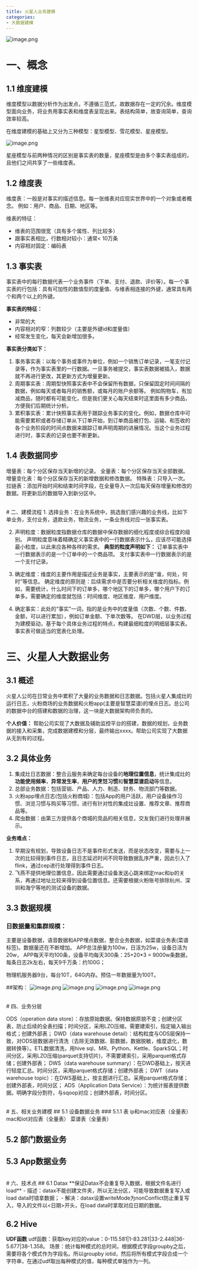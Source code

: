 ```yaml
---
title: 火星人业务建模
categories:
- 大数据建模
---
```

![image.png](火星人业务建模.assets 9cdc71dab6a4c0da924fdc9971f44ed.png)


# 一、概念
## 1.1 维度建模
维度模型以数据分析作为出发点，不遵循三范式，故数据存在一定的冗余。维度模型面向业务，将业务用事实表和维度表呈现出来。表结构简单，故查询简单，查询效率较高。

在维度建模的基础上又分为三种模型：星型模型、雪花模型、星座模型。

![image.png](火星人业务建模.assets\699d45a18b1444328c5e7771c305e0e3.png)

星座模型与前两种情况的区别是事实表的数量，星座模型是由多个事实表组成的，且他们之间共享了一些维度表。

## 1.2 维度表
维度表：一般是对事实的描述信息。每一张维表对应现实世界中的一个对象或者概念。    例如：用户、商品、日期、地区等。

维表的特征：
- 维表的范围很宽（具有多个属性、列比较多）
- 跟事实表相比，行数相对较小：通常< 10万条
- 内容相对固定：编码表

## 1.3 事实表
事实表中的每行数据代表一个业务事件（下单、支付、退款、评价等）。每一个事实表的行包括：具有可加性的数值型的度量值、与维表相连接的外键，通常具有两个和两个以上的外键。

**事实表的特征：**
- 非常的大
- 内容相对的窄：列数较少（主要是外键id和度量值）
- 经常发生变化，每天会新增加很多。

**事实表分类如下：**
1. 事务事实表：以每个事务或事件为单位，例如一个销售订单记录，一笔支付记录等，作为事实表里的一行数据。一旦事务被提交，事实表数据被插入，数据就不再进行更改，其更新方式为增量更新。
2. 周期事实表：周期型快照事实表中不会保留所有数据，只保留固定时间间隔的数据，例如每天或者每月的销售额，或每月的账户余额等。
例如购物车，有加减商品，随时都有可能变化，但是我们更关心每天结束时这里面有多少商品，方便我们后期统计分析。
3. 累积事实表：累计快照事实表用于跟踪业务事实的变化。例如，数据仓库中可能需要累积或者存储订单从下订单开始，到订单商品被打包、运输、和签收的各个业务阶段的时间点数据来跟踪订单声明周期的进展情况。当这个业务过程进行时，事实表的记录也要不断更新。

## 1.4 表数据同步
增量表：每个分区保存当天新增的记录。
全量表：每个分区保存当天全部数据。
增量变化表：每个分区保存当天的新增数据和修改数据。
特殊表：只导入一次。
拉链表：添加开始时间和结束时间字段，在全量导入一次后每天保存增量和修改的数据。将更新后的数据导入到新分区中。

<br>
# 二、建模流程
1. 选择业务：在业务系统中，挑选我们感兴趣的业务线，比如下单业务，支付业务，退款业务，物流业务，一条业务线对应一张事实表。

2. 声明粒度：数据粒度指数据仓库的数据中保存数据的细化程度或综合程度的级别。
声明粒度意味着精确定义事实表中的一行数据表示什么，应该尽可能选择最小粒度，以此来应各种各样的需求。
**典型的粒度声明如下：**
订单事实表中一行数据表示的是一个订单中的一个商品项。
支付事实表中一行数据表示的是一个支付记录。

3. 确定维度：维度的主要作用是描述业务是事实，主要表示的是“谁，何处，何时”等信息。
确定维度的原则是：后续需求中是否要分析相关维度的指标。例如，需要统计，什么时间下的订单多，哪个地区下的订单多，哪个用户下的订单多。需要确定的维度就包括：时间维度、地区维度、用户维度。

4. 确定事实：此处的“事实”一词，指的是业务中的度量值（次数、个数、件数、金额，可以进行累加），例如订单金额、下单次数等。
在DWD层，以业务过程为建模驱动，基于每个具体业务过程的特点，构建最细粒度的明细层事实表。事实表可做适当的宽表化处理。


# 三、火星人大数据业务
## 3.1 概述
火星人公司在日常业务中累积了大量的业务数据和日志数据。包括火星人集成灶的运行日志，火粉商场的业务数据和火粉app(主要是智慧菜谱)的埋点日志。总公司的数据中台的搭建和数据的治理，这一块是大数据架构师负责的。

**个人价值：**
帮助公司实现了大数据及辅助监控平台的搭建，数据的规划，业务数据的接入和采集，完成数据建模和分层，最终输出xxxx。帮助公司实现了大数据从无到有的过程。

## 3.2 具体业务
1. 集成灶日志数据：整合云服务来确定每台设备的**地理位置信息**，统计集成灶的**功能使用频率**，**异常发生率**，**用户的烹饪习惯**和**智慧菜谱启动**等信息。
2. 总部业务数据：包括营销、产品、人力、制造、财务、物流部门等数据。
3. 火粉app埋点日志(包括火粉商城)：包括App的用户活跃，用户设备操作习惯、浏览习惯与购买等习惯，进行有针对性的集成灶设置、推荐文章、推荐商品等。
4. 爬虫数据：由第三方提供各个商城的竞品的相关信息，交友我们进行处理并展示。


**业务难点：**
1. 早期没有规划，导致设备日志不是事件形式发送，而是状态改变，需要与上一次的比较得到事件日志，且日志延迟时间不同导致数据乱序严重，因此引入了flink，通过cep进行处理得到事件日志。
2. 飞燕不提供地理位置信息，因此需要通过设备发送心跳来绑定mac和ip的关系，再通过地址比较来得到设备位置信息。还需要根据火粉账号排除杭州、深圳和海宁等地的测试设备的数据。


## 3.3 数据规模
### 日数据量和集群规模：
主要是设备数据，语音数据和APP埋点数据，整合业务数据，如菜谱业务表(菜谱标签)。数据量还在不断增加。
APP总注册量为100w，日活为25w，设备日活为20w，
APP每天平均100条，设备平均每天300条：25+20*3 = 9000w条数据，
每条日志2k左右，每天9千万条：约100G；

物理机服务器9台，每台10T，64G内存。预估一年数据量为100T。


##架构：
![image.png](火星人业务建模.assets\1785fc99a224406c8534af2822b58488.png)
![image.png](火星人业务建模.assets\5c0819b443a8491f98065e90bee5ffa2.png)
![image.png](火星人业务建模.assetsdbf0b54f77444a89090c5ccf9b4239d.png)
![image.png](火星人业务建模.assets 9bd2e430cf44c5fa00fe15b5be3fb8f.png)


<br>
# 四、业务分层

ODS（operation data store）：存放原始数据。保持数据原貌不变；创建分区表，防止后续的全表扫描；时间分区，采用LZO压缩，需要建索引，指定输入输出格式；创建外部表；
DWD（data warehouse detail）：结构粒度与ODS层保持一致，对ODS层数据进行清洗（去除无效数据、脏数据，数据脱敏，维度退化，数据转换等）。ETL数据清洗，用hive sql、MR、Python、Kettle、SparkSQL；时间分区，采用LZO压缩(parquet支持切片)，不需要建索引，采用parquet格式存储；创建外部表；
DWS（data warehouse summary）：在DWD基础上，按天进行轻度汇总。时间分区，采用parquet格式存储；创建外部表；
DWT（data warehouse topic）：在DWS基础上，按主题进行汇总。采用parquet格式存储；创建外部表，时间分区；
ADS（Application Data Service）：为统计报表提供数据。明确字段分割符，与sqoop对应；创建外部表，时间分区。


<br>
# 五、相关业务建模
## 5.1 设备数据业务
### 5.1.1 表
ip和mac对应表（全量表）
mac和iot对应表（全量表）
菜谱表（全量表）

## 5.2 部门数据业务


## 5.3 App数据业务

<br>
# 六、技术点
## 6.1 Datax
**保证Datax不会重复导入数据，根据文件名进行load**
- 描述：datax不能创建文件夹，所以无法分区，可能导致数据重复写入或load data时错拿数据；
- 解决：datax设置writeMode为nonConflict防止重复写入，导入的文件以<日期>开头，在load data时拿取对应日期的数据。

## 6.2 Hive
**UDF函数**
udf函数：获取key对应的value：0-115.581|1-83.281|33-2.448|36-5.677|38-1.358。
场景：统计每种模式的总时间，根据模式字段groupby之后，需要将各个模式作为字段名。所以groupby iotid，然后将所有模式字段合成一个字符串，在通过udf取出每种模式的值，每种模式单独作为一列。
